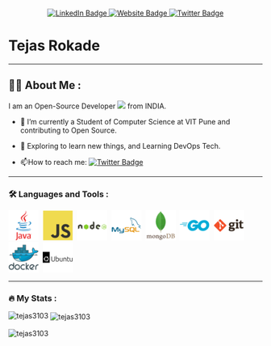 
<div id="header" align="center">
  <h1>
 <img src="https://media.giphy.com/media/sO2cxg14iOifAWXsjQ/giphy.gif" alt="" width="100"/>
  </h1>
  <div id="badges">
  <a href="https://twitter.com/RokadeBharat">
    <img src="https://img.shields.io/badge/LinkedIn-informational?style=for-the-badge&logo=linkedin&logoColor=white" alt="LinkedIn Badge"/>
  </a>
    <a href="https://github.com/Tejas3103">
    <img src="https://img.shields.io/badge/Portfolio-blueviolet?style=for-the-badge&logo=firefoxbrowser&logoColor=white" alt="Website Badge"/>
  </a>
  <a href="https://twitter.com/RokadeBharat">
    <img src="https://img.shields.io/badge/Twitter-blue?style=for-the-badge&logo=twitter&logoColor=white" alt="Twitter Badge"/>
  </a>
</div>
  
  
</div>

# Tejas Rokade

---

## :technologist: About Me :
I am an Open-Source Developer <img src="https://media.giphy.com/media/WUlplcMpOCEmTGBtBW/giphy.gif" width="30"> from INDIA.
- :telescope: I’m currently a Student of Computer Science at VIT Pune and contributing to Open Source.

- :seedling: Exploring to learn new things, and Learning DevOps Tech.

- :mailbox:How to reach me: [![Twitter Badge](https://img.shields.io/badge/Twitter-blue?style=flat&logo=twitter&logoColor=white)](https://twitter.com/RokadeBharat)

---

### :hammer_and_wrench: Languages and Tools :
<div>
  <img src="https://github.com/devicons/devicon/blob/master/icons/java/java-original-wordmark.svg" title="Java" alt="Java" width="60" height="60"/>&nbsp;
  <img src="https://github.com/devicons/devicon/blob/master/icons/javascript/javascript-original.svg" title="JavaScript" alt="JavaScript" width="60" height="60"/>&nbsp;
  <img src="https://github.com/devicons/devicon/blob/master/icons/nodejs/nodejs-original-wordmark.svg" title="NodeJS" alt="NodeJS" width="60" height="60"/>&nbsp;
  <img src="https://github.com/devicons/devicon/blob/master/icons/mysql/mysql-original-wordmark.svg" title="MySQL"  alt="MySQL" width="60" height="60"/>&nbsp;
  <img src="https://github.com/devicons/devicon/blob/master/icons/mongodb/mongodb-original-wordmark.svg" title="MongoDB" alt="MongoDB" width="60" height="60"/>&nbsp;
  <img src="https://github.com/devicons/devicon/blob/master/icons/go/go-original-wordmark.svg" title="GoLang" alt="GoLang" width="60" height="60"/>&nbsp;
  <img src="https://github.com/devicons/devicon/blob/master/icons/git/git-original-wordmark.svg" title="Git" alt="Git" width="60" height="60"/>&nbsp;
  <img src="https://github.com/devicons/devicon/blob/master/icons/docker/docker-original-wordmark.svg" title="Docker" alt="Dcoker" width="60" height="60"/>&nbsp;
  <img src="https://github.com/devicons/devicon/blob/master/icons/ubuntu/ubuntu-plain-wordmark.svg" title="Ubuntu" alt="Ubuntu" width="60" height="60"/>&nbsp;




</div>

---

### :fire: My Stats :

<p><img align="left" src="https://github-readme-stats.vercel.app/api/top-langs?username=tejas3103&show_icons=true&locale=en&layout=compact" alt="tejas3103" /></p>

<p>&nbsp;<img align="center" src="https://github-readme-stats.vercel.app/api?username=tejas3103&show_icons=true&locale=en" alt="tejas3103" /></p>

<p><img align="center" src="https://github-readme-streak-stats.herokuapp.com/?user=tejas3103&" alt="tejas3103" /></p>

